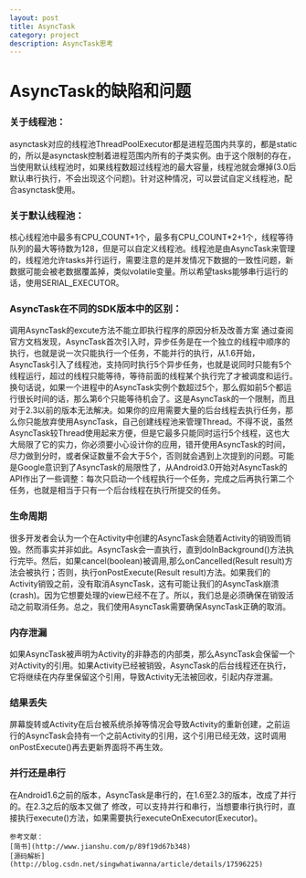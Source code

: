 ```yaml
---
layout: post
title: AsyncTask
category: project
description: AsyncTask思考
---
```


# AsyncTask的缺陷和问题

### 关于线程池：
asynctask对应的线程池ThreadPoolExecutor都是进程范围内共享的，都是static的，所以是asynctask控制着进程范围内所有的子类实例。由于这个限制的存在，当使用默认线程池时，如果线程数超过线程池的最大容量，线程池就会爆掉(3.0后默认串行执行，不会出现这个问题)。针对这种情况，可以尝试自定义线程池，配合asynctask使用。

### 关于默认线程池：
核心线程池中最多有CPU_COUNT+1个，最多有CPU_COUNT*2+1个，线程等待队列的最大等待数为128，但是可以自定义线程池。线程池是由AsyncTask来管理的，线程池允许tasks并行运行，需要注意的是并发情况下数据的一致性问题，新数据可能会被老数据覆盖掉，类似volatile变量。所以希望tasks能够串行运行的话，使用SERIAL_EXECUTOR。


### AsyncTask在不同的SDK版本中的区别：
调用AsyncTask的excute方法不能立即执行程序的原因分析及改善方案
通过查阅官方文档发现，AsyncTask首次引入时，异步任务是在一个独立的线程中顺序的执行，也就是说一次只能执行一个任务，不能并行的执行，从1.6开始，AsyncTask引入了线程池，支持同时执行5个异步任务，也就是说同时只能有5个线程运行，超过的线程只能等待，等待前面的线程某个执行完了才被调度和运行。换句话说，如果一个进程中的AsyncTask实例个数超过5个，那么假如前5个都运行很长时间的话，那么第6个只能等待机会了。这是AsyncTask的一个限制，而且对于2.3以前的版本无法解决。如果你的应用需要大量的后台线程去执行任务，那么你只能放弃使用AsyncTask，自己创建线程池来管理Thread。不得不说，虽然AsyncTask较Thread使用起来方便，但是它最多只能同时运行5个线程，这也大大局限了它的实力，你必须要小心设计你的应用，错开使用AsyncTask的时间，尽力做到分时，或者保证数量不会大于5个，否则就会遇到上次提到的问题。可能是Google意识到了AsyncTask的局限性了，从Android3.0开始对AsyncTask的API作出了一些调整：每次只启动一个线程执行一个任务，完成之后再执行第二个任务，也就是相当于只有一个后台线程在执行所提交的任务。

### 生命周期
很多开发者会认为一个在Activity中创建的AsyncTask会随着Activity的销毁而销毁。然而事实并非如此。AsyncTask会一直执行，直到doInBackground()方法执行完毕。然后，如果cancel(boolean)被调用,那么onCancelled(Result result)方法会被执行；否则，执行onPostExecute(Result result)方法。如果我们的Activity销毁之前，没有取消AsyncTask，这有可能让我们的AsyncTask崩溃(crash)。因为它想要处理的view已经不在了。所以，我们总是必须确保在销毁活动之前取消任务。总之，我们使用AsyncTask需要确保AsyncTask正确的取消。

### 内存泄漏
如果AsyncTask被声明为Activity的非静态的内部类，那么AsyncTask会保留一个对Activity的引用。如果Activity已经被销毁，AsyncTask的后台线程还在执行，它将继续在内存里保留这个引用，导致Activity无法被回收，引起内存泄漏。

### 结果丢失
屏幕旋转或Activity在后台被系统杀掉等情况会导致Activity的重新创建，之前运行的AsyncTask会持有一个之前Activity的引用，这个引用已经无效，这时调用onPostExecute()再去更新界面将不再生效。

### 并行还是串行
在Android1.6之前的版本，AsyncTask是串行的，在1.6至2.3的版本，改成了并行的。在2.3之后的版本又做了 修改，可以支持并行和串行，当想要串行执行时，直接执行execute()方法，如果需要执行executeOnExecutor(Executor)。



	参考文献：
	[简书](http://www.jianshu.com/p/89f19d67b348)
	[源码解析](http://blog.csdn.net/singwhatiwanna/article/details/17596225)

